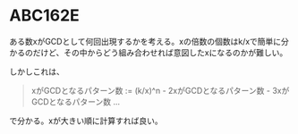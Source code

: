 # ABC162E

ある数xがGCDとして何回出現するかを考える。xの倍数の個数はk/xで簡単に分かるのだけど、その中からどう組み合わせれば意図したxになるのかが難しい。

しかしこれは、

> xがGCDとなるパターン数 := (k/x)^n - 2xがGCDとなるパターン数 - 3xがGCDとなるパターン数 ...

で分かる。xが大きい順に計算すれば良い。
